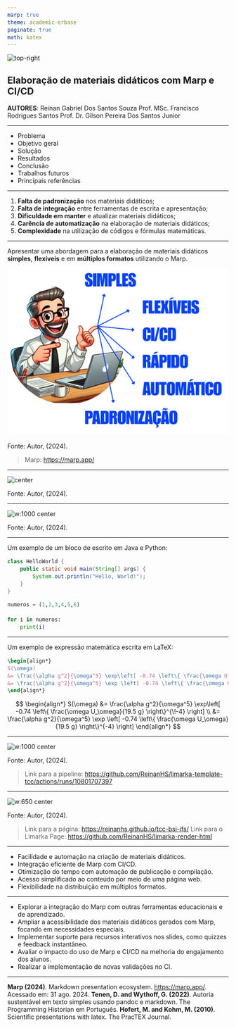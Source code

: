 ```yaml
---
marp: true
theme: academic-erbase
paginate: true
math: katex
---
```


<!-- _class: lead -->

![top-right](https://main--ornate-begonia-abfe87.netlify.app/assets/logo.svg)

## Elaboração de materiais didáticos com Marp e CI/CD

**AUTORES**: Reinan Gabriel Dos Santos Souza
Prof. MSc. Francisco Rodrigues Santos
Prof. Dr. Gilson Pereira Dos Santos Junior

<!-- _footer: '07 de novembro de 2024' -->

---

<!-- _header: Sumário -->

- Problema
- Objetivo geral
- Solução
- Resultados
- Conclusão
- Trabalhos futuros
- Principais referências

---

<!-- _header: PROBLEMA -->

1. **Falta de padronização** nos materiais didáticos;
2. **Falta de integração** entre ferramentas de escrita e apresentação;
3. **Dificuldade em manter** e atualizar materiais didáticos;
4. **Carência de automatização** na elaboração de materiais didáticos;
5. **Complexidade** na utilização de códigos e fórmulas matemáticas.

---

<!-- _header: OBJETIVO GERAL -->

Apresentar uma abordagem para a elaboração de materiais didáticos **simples**, **flexíveis** e em **múltiplos formatos** utilizando o Marp.

![w:500 center](img/ilustracao_objetivos.png)

<c>Fonte: Autor, (2024).</c>

> Marp: https://marp.app/

---
<!-- _class: image_with_font -->
<!-- _header: SOLUÇÃO -->

![center](https://mermaid.ink/img/pako:eNpdkEFuwjAQRa8y8houkEUlSFq6QUJq1Y2TxRAPxML2pI5NVSFO00UPwsU6hAi19Wrmz_NfvJNq2ZAq1D5i38FrVQeQt9CLnDgCOdxyRPCYKFp0QB7WGA-GP0ID8_kDLLXsPbQcjhQTAd_vV3Zw1lBz61yOfKlXNnV5O4XlGFZTCIs2WQ7DdKzG46Mu2ffW4eX78sVgeLjV_qWe9CZvnW0nKjBI5bNUbnD_D13pN5SCX30Y37M98tComfIUPVojSk7XT7VKHXmqVSGjoR1ml2pVh7OgKI5ePkOrihQzzVTkvO9UsUM3yJZ7I9Yqi6LW31MyVsSub9JH9-cf4tKC1A?type=png)

Fonte: Autor, (2024).

---

<!-- _class: image_with_font -->
<!-- _header: EXEMPLO DE ELABORAÇÃO DE MATERIAIS DIDÁTICOS PELO MARP  -->

![w:1000 center](https://gitlab.com/reinanhs/repo-slide-presentation/-/raw/main/imagens/tcc/exemplo-do-marp-slide.png)

Fonte: Autor, (2024).

---

<!-- _header: EXEMPLO DE BLOCO DE CÓDIGO  -->

Um exemplo de um bloco de escrito em Java e Python:

```java
class HelloWorld {
    public static void main(String[] args) {
        System.out.println("Hello, World!"); 
    }
}
```

```python
numeros = (1,2,3,4,5,6)

for i in numeros:
    print(i)
```

---

<!-- _header: EXPRESSÕES MATEMÁTICAS  -->

Um exemplo de expressão matemática escrita em LaTeX:

```tex
\begin{align*}
S(\omega) 
&= \frac{\alpha g^2}{\omega^5} \exp\left[ -0.74 \left\{ \frac{\omega U_\omega}{19.5 g} \right\}^{\!-4} \right] \\
&= \frac{\alpha g^2}{\omega^5} \exp \left[ -0.74 \left\{ \frac{\omega U_\omega}{19.5 g} \right\}^{-4} \right]
\end{align*}
```

$$
\begin{align*}
S(\omega) 
&= \frac{\alpha g^2}{\omega^5} \exp\left[ -0.74 \left\{ \frac{\omega U_\omega}{19.5 g} \right\}^{\!-4} \right] \\
&= \frac{\alpha g^2}{\omega^5} \exp \left[ -0.74 \left\{ \frac{\omega U_\omega}{19.5 g} \right\}^{-4} \right]
\end{align*}
$$



---
<!-- _class: image_with_font -->
<!-- _header: PIPELINE PARA AUTOMATIZAR A COMPILAÇÃO E PUBLICAÇÃO -->

![w:1000 center](https://gitlab.com/reinanhs/repo-slide-presentation/-/raw/main/imagens/tcc/github-action-pipeline.png)

Fonte: Autor, (2024).

> Link para a pipeline: https://github.com/ReinanHS/limarka-template-tcc/actions/runs/10801707397

---
<!-- _class: image_with_font -->
<!-- _header: RESULTADO DA PÁGINA DE PUBLICAÇÃO GERADO PELO CI/CD -->

![w:650 center](https://gitlab.com/reinanhs/repo-slide-presentation/-/raw/main/imagens/tcc/limarka-page.png)

Fonte: Autor, (2024).

> Link para a página: https://reinanhs.github.io/tcc-bsi-ifs/
> Link para o Limarka Page: https://github.com/ReinanHS/limarka-render-html

---

<!-- _header: CONCLUSÃO -->

- Facilidade e automação na criação de materiais didáticos.
- Integração eficiente de Marp com CI/CD.
- Otimização do tempo com automação de publicação e compilação.
- Acesso simplificado ao conteúdo por meio de uma página web.
- Flexibilidade na distribuição em múltiplos formatos.

---

<!-- _header: TRABALHOS FUTUROS -->

- Explorar a integração do Marp com outras ferramentas educacionais e de aprendizado.
- Ampliar a acessibilidade dos materiais didáticos gerados com Marp, focando em necessidades especiais.
- Implementar suporte para recursos interativos nos slides, como quizzes e feedback instantâneo.
- Avaliar o impacto do uso de Marp e CI/CD na melhoria do engajamento dos alunos.
- Realizar a implementação de novas validações no CI.

---

<!-- _header: PRINCIPAIS REFERÊNCIAS -->

**Marp (2024)**. Markdown presentation ecosystem. https://marp.app/. Acessado em: 31 ago. 2024.
**Tenen, D. and Wythoff, G. (2022)**. Autoria sustentável em texto simples usando pandoc e markdown. The Programming Historian em Português.
**Hofert, M. and Kohm, M. (2010)**. Scientific presentations with latex. The PracTEX Journal.
